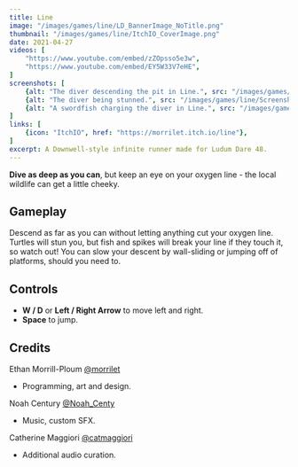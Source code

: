 ```yaml
---
title: Line
image: "/images/games/line/LD_BannerImage_NoTitle.png"
thumbnail: "/images/games/line/ItchIO_CoverImage.png"
date: 2021-04-27
videos: [
    "https://www.youtube.com/embed/zZOpsso5e3w",
    "https://www.youtube.com/embed/EY5W33V7eHE",
]
screenshots: [
    {alt: "The diver descending the pit in Line.", src: "/images/games/line/Screenshot_0.png"},
    {alt: "The diver being stunned.", src: "/images/games/line/Screenshot_2.png"},
    {alt: "A swordfish charging the diver in Line.", src: "/images/games/line/Screenshot_3.png"},
]
links: [
    {icon: "ItchIO", href: "https://morrilet.itch.io/line"},
]
excerpt: A Downwell-style infinite runner made for Ludum Dare 48.
---
```


**Dive as deep as you can**, but keep an eye on your oxygen line - the local wildlife can get a little cheeky.

## Gameplay

Descend as far as you can without letting anything cut your oxygen line. Turtles will stun you, but fish and spikes will break your line if they touch it, so watch out! You can slow your descent by wall-sliding or jumping off of platforms, should you need to.

## Controls

* **W / D** or **Left / Right Arrow** to move left and right.
* **Space** to jump.

## Credits

Ethan Morrill-Ploum [@morrilet](https://twitter.com/morrilet)
* Programming, art and design.

Noah Century [@Noah_Centy](https://twitter.com/Noah_Centy)
* Music, custom SFX.

Catherine Maggiori [@catmaggiori](https://twitter.com/catmaggiori)
* Additional audio curation.

